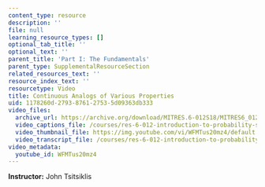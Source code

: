 ```yaml
---
content_type: resource
description: ''
file: null
learning_resource_types: []
optional_tab_title: ''
optional_text: ''
parent_title: 'Part I: The Fundamentals'
parent_type: SupplementalResourceSection
related_resources_text: ''
resource_index_text: ''
resourcetype: Video
title: Continuous Analogs of Various Properties
uid: 1178260d-2793-8761-2753-5d09363db333
video_files:
  archive_url: https://archive.org/download/MITRES.6-012S18/MITRES6_012S18_L09-09_300k.mp4
  video_captions_file: /courses/res-6-012-introduction-to-probability-spring-2018/bd20ad76c83551d28cce79bce1a15dbd_WFMTus20mz4.vtt
  video_thumbnail_file: https://img.youtube.com/vi/WFMTus20mz4/default.jpg
  video_transcript_file: /courses/res-6-012-introduction-to-probability-spring-2018/b9a934d2e89c4d8369e3fb47544ca044_WFMTus20mz4.pdf
video_metadata:
  youtube_id: WFMTus20mz4
---
```


**Instructor:** John Tsitsiklis